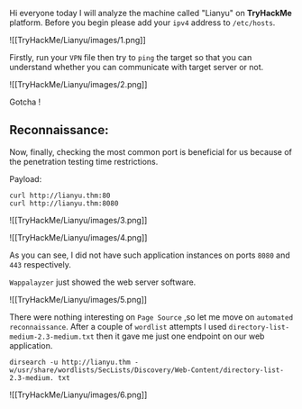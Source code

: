 
Hi everyone today I will analyze the machine called "Lianyu" on **TryHackMe** platform. Before you begin please add your `ipv4` address to `/etc/hosts`.

![[TryHackMe/Lianyu/images/1.png]]

Firstly, run your `VPN` file then try to `ping` the target so that you can understand whether you can communicate with target server or not.

![[TryHackMe/Lianyu/images/2.png]]

Gotcha !

## Reconnaissance:

Now, finally, checking the most common port is beneficial for us because of the penetration testing time restrictions.

Payload:

```
curl http://lianyu.thm:80
curl http://lianyu.thm:8080
```


![[TryHackMe/Lianyu/images/3.png]]


![[TryHackMe/Lianyu/images/4.png]]

As you can see, I did not have such application instances on ports `8080` and `443` respectively. 

`Wappalayzer` just showed the web server software.

![[TryHackMe/Lianyu/images/5.png]]

There were nothing interesting on `Page Source` ,so let me move on `automated reconnaissance`. After a couple of `wordlist` attempts I used `directory-list-medium-2.3-medium.txt` then it gave me just one endpoint on our web application.

```
dirsearch -u http://lianyu.thm -w/usr/share/wordlists/SecLists/Discovery/Web-Content/directory-list-2.3-medium. txt
```

![[TryHackMe/Lianyu/images/6.png]]

